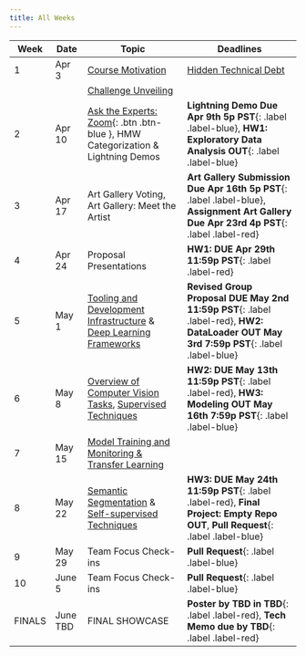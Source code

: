```yaml
---
title: All Weeks
---
```

|  Week  | Date | Topic | Deadlines |
|--------|------|-------|-----------|
| 1      | Apr 3 | [Course Motivation](https://docs.google.com/presentation/d/1U7yOGLZ1MIsRushJtzeubYAJicduFZaZJ8PTOfzHbVM/edit?usp=sharing) | [Hidden Technical Debt](https://proceedings.neurips.cc/paper_files/paper/2015/file/86df7dcfd896fcaf2674f757a2463eba-Paper.pdf)|
|        |  | [Challenge Unveiling](https://docs.google.com/presentation/d/1kAWXLhXEPB59LoRJVeP2Y7UcG3UzsFFiH1bXMzuCzPg/edit?usp=sharing) | |
| 2      | Apr 10 | [Ask the Experts: Zoom](https://uci.zoom.us/rec/share/_ovReN8pE5J7JwKY3-EDcOTVS3swBqROqPx-z1jNGApBP8ANGyDeeKyUMVAp65rK.vzUqU0ZMp5W9dHBf?startTime=1712794323000){: .btn .btn-blue }, HMW Categorization & Lightning Demos | **Lightning Demo Due Apr 9th 5p PST**{: .label .label-blue}, **HW1: Exploratory Data Analysis OUT**{: .label .label-blue} |
| 3      | Apr 17 | Art Gallery Voting, Art Gallery: Meet the Artist | **Art Gallery Submission Due Apr 16th 5p PST**{: .label .label-blue}, **Assignment Art Gallery Due Apr 23rd 4p PST**{: .label .label-red} |
| 4      | Apr 24 | Proposal Presentations | **HW1: DUE Apr 29th 11:59p PST**{: .label .label-red} |
| 5      | May 1 | [Tooling and Development Infrastructure](https://docs.google.com/presentation/d/13_PD6J63ffhdltenteZ1Y0cVRJsMJyT8nBWJ-QeOUR8/edit?usp=sharing) & [Deep Learning Frameworks](https://docs.google.com/presentation/d/1RjI6ZLcl2f6cJArb6etoWpRwwUiIHWnucXcS9NFKTEY/edit?usp=sharing) | **Revised Group Proposal DUE May 2nd 11:59p PST**{: .label .label-red}, **HW2: DataLoader OUT May 3rd 7:59p PST**{: .label .label-blue} |
| 6      | May 8 | [Overview of Computer Vision Tasks](https://docs.google.com/presentation/d/1MEQSypTcmET2HKrHkuCCjHWqndwLmN1HQdF3EE0vgu4/edit?usp=sharing), [Supervised Techniques](https://docs.google.com/presentation/d/1g1dWe5FDRUtIjdTXbcjRG622GPP3iYiP4ulAB5ckNu0/edit?usp=sharing) | **HW2: DUE May 13th 11:59p PST**{: .label .label-red}, **HW3: Modeling OUT May 16th 7:59p PST**{: .label .label-blue} |
| 7      | May 15 | [Model Training and Monitoring & Transfer Learning](https://docs.google.com/presentation/d/1L4QwP4ovatYnONZgFZ-4zj5Gq1zfz8zOzPGKtNy6pTE/edit?usp=sharing) | |
| 8      | May 22 | [Semantic Segmentation](https://docs.google.com/presentation/d/1LkbgDG7l2s3LSlUZxQh8YHi_EDSnMwbQWsiGEEJHmz4/edit?usp=sharing) & [Self-supervised Techniques](https://docs.google.com/presentation/d/14ZxN91i1PxIpfmB9eZsEsRuhiVg-vKhBP9HGteSrRho/edit?usp=sharing) | **HW3: DUE May 24th 11:59p PST**{: .label .label-red}, **Final Project: Empty Repo OUT**, **Pull Request**{: .label .label-blue} |
| 9      | May 29 | Team Focus Check-ins | **Pull Request**{: .label .label-blue} |
| 10     | June 5 | Team Focus Check-ins | **Pull Request**{: .label .label-blue} |
| FINALS | June TBD | FINAL SHOWCASE | **Poster by TBD in TBD**{: .label .label-red}, **Tech Memo due by TBD**{: .label .label-red} |
